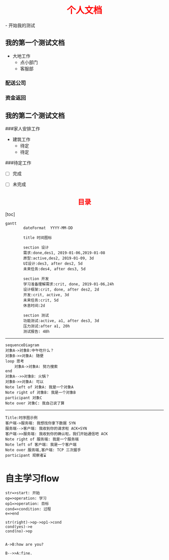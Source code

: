 
<h1 style=color:red align=center>个人文档</h1>
-
开始我的测试

## 我的第一个测试文档
- 大地工作
  - 点小部门
  - 客服部

### 配送公司

### 资金返回

## 我的第二个测试文档

###家人安排工作
- 建筑工作
  - 待定
  - 待定

###待定工作

- [ ] 完成
- [ ] 未完成


<h2 style=color:red align=center>目录</h2>

[toc]


```mermaid
gantt
        dateFormat  YYYY-MM-DD

        title 时间图标

        section 设计
        需求:done,des1, 2019-01-06,2019-01-08
        原型:active,des2, 2019-01-09, 3d
        UI设计:des3, after des2, 5d
        未来任务:des4, after des3, 5d

        section 开发
        学习准备理解需求:crit, done, 2019-01-06,24h
        设计框架:crit, done, after des2, 2d
        开发:crit, active, 3d
        未来任务:crit, 5d
        休息时间:2d

        section 测试
        功能测试:active, a1, after des3, 3d
        压力测试:after a1, 20h
        测试报告: 48h
```

---

```mermaid
sequenceDiagram
对象A->对象B:中午吃什么？
对象B->>对象A: 随便
loop 思考
    对象A->对象A: 努力搜索
end
对象A-->>对象B: 火锅？
对象B->>对象A: 可以
Note left of 对象A: 我是一个对象A
Note right of 对象B: 我是一个对象B
participant 对象C
Note over 对象C: 我自己说了算
```

---

```sequence
Title:时序图示例
客户端->服务端: 我想找你拿下数据 SYN
服务端-->客户端: 我收到你的请求啦 ACK+SYN
客户端->>服务端: 我收到你的确认啦，我们开始通信吧 ACK
Note right of 服务端: 我是一个服务端
Note left of 客户端: 我是一个客户端
Note over 服务端,客户端: TCP 三次握手
participant 观察者⌛
```

# 自主学习flow
```flow
str=>start: 开始
op=>operation: 学习
op1=>operation: 目标
cond=>condition: 过程
e=>end

str(right)->op->op1->cond
cond(yes)->e
cond(no)->op

```

```sequence

A->B:how are you?

B-->>A:fine.
```

